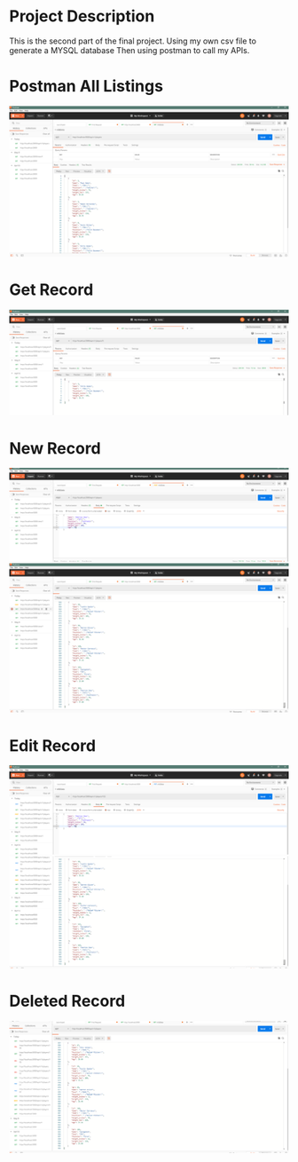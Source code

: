 # Project Description
This is the second part of the final project.  Using my own csv file to generate a MYSQL database
Then using postman to call my APIs.

# Postman All Listings
![All Records](screenshots/AllPlayers.PNG)
# Get Record
![Get Request](screenshots/GetOnePlayer.PNG)
# New Record
![New Record](screenshots/NewPlayer.PNG)
![New Record Shown](screenshots/NewPlayerShown.PNG)
# Edit Record
![Edit Player](screenshots/EditPlayer.PNG)
![Edited Player Shown](screenshots/EditedPlayer.PNG)
# Deleted Record
![Deleted Player](screenshots/DeletedPlayer.PNG)
